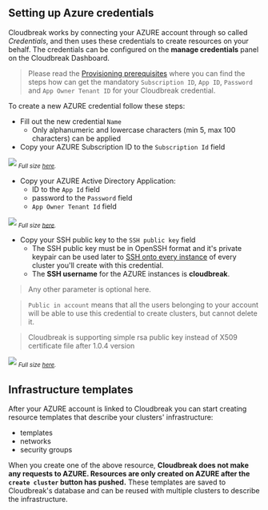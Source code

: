 ## Setting up Azure credentials

Cloudbreak works by connecting your AZURE account through so called *Credentials*, and then uses these credentials to 
create resources on your behalf. The credentials can be configured on the **manage credentials** panel on the 
Cloudbreak Dashboard.

>Please read the [Provisioning prerequisites](azure.md#azure-application-setup-with-cloudbreak-deployer) where you 
can find the steps how can get the mandatory `Subscription ID`, `App ID`, `Password` and `App Owner Tenant ID` for 
your Cloudbreak credential.

To create a new AZURE credential follow these steps:

  - Fill out the new credential `Name`
    * Only alphanumeric and lowercase characters (min 5, max 100 characters) can be applied
  - Copy your AZURE Subscription ID to the `Subscription Id` field

![](/azure/images/azure-subscription.png)
<sub>*Full size [here](/azure/images/azure-subscription.png).*</sub>

  - Copy your AZURE Active Directory Application:
    * ID to the `App Id` field
    * password to the `Password` field
    * `App Owner Tenant Id` field

![](/azure/images/azure-application.png)
<sub>*Full size [here](/azure/images/azure-application.png).*</sub>

  - Copy your SSH public key to the `SSH public key` field
    * The SSH public key must be in OpenSSH format and it's private keypair can be used later to [SSH onto every 
    instance](operations.md#ssh-to-the-hosts) of every cluster you'll create with this credential.
    - The **SSH username** for the AZURE instances is **cloudbreak**.

>Any other parameter is optional here.

>`Public in account` means that all the users belonging to your account will be able to use this credential to create 
clusters, but cannot delete it.

> Cloudbreak is supporting simple rsa public key instead of X509 certificate file after 1.0.4 version

![](/azure/images/azure-credentials.png)
<sub>*Full size [here](/azure/images/azure-credentials.png).*</sub>

## Infrastructure templates

After your AZURE account is linked to Cloudbreak you can start creating resource templates that describe your clusters' 
infrastructure:

- templates
- networks
- security groups

When you create one of the above resource, **Cloudbreak does not make any requests to AZURE. Resources are only created
 on AZURE after the `create cluster` button has pushed.** These templates are saved to Cloudbreak's database and can be 
 reused with multiple clusters to describe the infrastructure.